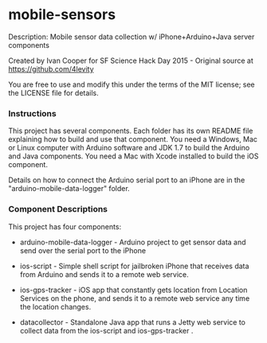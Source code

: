 # mobile-sensors #

Description: Mobile sensor data collection w/ iPhone+Arduino+Java server components

Created by Ivan Cooper for SF Science Hack Day 2015 - Original source at https://github.com/4levity

You are free to use and modify this under the terms of the MIT license; see the LICENSE file for details.

### Instructions ###

This project has several components. Each folder has its own README file explaining how to build and use that component. You need a Windows, Mac or Linux computer with Arduino software and JDK 1.7 to build the Arduino and Java components. You need a Mac with Xcode installed to build the iOS component.

Details on how to connect the Arduino serial port to an iPhone are in the "arduino-mobile-data-logger" folder.

### Component Descriptions ###

This project has four components:

* arduino-mobile-data-logger - Arduino project to get sensor data and send
over the serial port to the iPhone

* ios-script - Simple shell script for jailbroken iPhone that receives data from Arduino and sends
it to a remote web service.

* ios-gps-tracker - iOS app that constantly gets location from Location Services on
the phone, and sends it to a remote web service any time the location changes.

* datacollector - Standalone Java app that runs a Jetty web service to collect data
from the ios-script and ios-gps-tracker .
